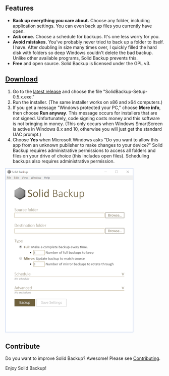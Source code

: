 ## Features
* **Back up everything you care about.** Choose any folder, including application settings. You can even back up files you currently have open.
* **Ask once.** Choose a schedule for backups. It's one less worry for you.
* **Avoid mistakes.** You've probably never tried to back up a folder to itself. I have. After doubling in size many times over, I quickly filled the hard disk with folders so deep Windows couldn't delete the bad backup. Unlike other available programs, Solid Backup prevents this.
* **Free** and open source. Solid Backup is licensed under the GPL v3.

## [Download](https://github.com/dbolton/SolidBackup/releases/latest)
1. Go to the [latest release](https://github.com/dbolton/SolidBackup/releases/latest) and choose the file "SolidBackup-Setup-0.5.x.exe."
2. Run the installer. (The same installer works on x86 and x64 computers.)
3. If you get a message "Windows protected your PC," choose **More info**, then choose **Run anyway**. This message occurs for installers that are not signed. Unfortunately, code signing costs money and this software is not bringing in money. (This only occurs when Windows SmartScreen is active in Windows 8.x and 10, otherwise you will just get the standard UAC prompt.)
4. Choose **Yes** when Microsoft Windows asks "Do you want to allow this app from an unknown publisher to make changes to your device?" Solid Backup requires administrative permissions to access all folders and files on your drive of choice (this includes open files). Scheduling backups also requires administrative permission.

![Solid Backup offers Full and Mirror type backups with scheduling and folder exclusions](docs/default-settings.png)

## Contribute
Do you want to improve Solid Backup? Awesome! Please see [Contributing](CONTRIBUTING.md).

Enjoy Solid Backup!
